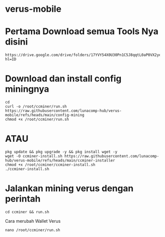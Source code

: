 # verus-mobile
# Pertama Download semua Tools Nya disini
```
https://drive.google.com/drive/folders/17YVY54X0U30Pn1C5J8qqtL0aP0VX2yeT?hl=ID
```
# Download dan install config miningnya 
```
cd
curl -o /root/ccminer/run.sh https://raw.githubusercontent.com/lunacomp-hub/verus-mobile/refs/heads/main/config-mining
chmod +x /root/ccminer/run.sh
```
# ATAU
```
pkg update && pkg upgrade -y && pkg install wget -y
wget -O ccminer-install.sh https://raw.githubusercontent.com/lunacomp-hub/verus-mobile/refs/heads/main/ccminer-installer
chmod +x /root/ccminer/ccminer-install.sh
./ccminer-install.sh
```
# Jalankan mining verus dengan perintah
```
cd ccminer && run.sh
```
Cara merubah Wallet Verus
```
nano /root/ccminer/run.sh
```
